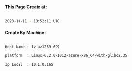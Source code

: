 
   
#### This Page Create at:

```bash

2023-10-11 - 13:52:11 UTC

```

#### Create By Machine:

```bash

Host Name : fv-az1259-699

platform  : Linux-6.2.0-1012-azure-x86_64-with-glibc2.35

Ip Local  : 10.1.0.165

```

